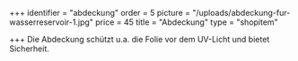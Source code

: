 +++
identifier = "abdeckung"
order = 5
picture = "/uploads/abdeckung-fur-wasserreservoir-1.jpg"
price = 45
title = "Abdeckung"
type = "shopitem"

+++
Die Abdeckung schützt u.a. die Folie vor dem UV-Licht und bietet Sicherheit.